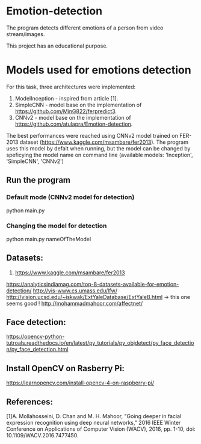# Emotion-detection

The program detects different emotions of a person from video stream/images.

This project has an educational purpose.

# Models used for emotions detection
For this task, three architectures were implemented: 
1. ModelInception - inspired from article [1].
2. SimpleCNN - model base on the implementation of https://github.com/MinG822/ferpredict3.
3. CNNv2 - model base on the implementation of https://github.com/atulapra/Emotion-detection.

The best performances were reached using CNNv2 model trained on FER-2013 dataset (https://www.kaggle.com/msambare/fer2013). The program uses this model by defalt when running, but the model can be changed by speficying the model name on command line (available models: 'Inception', 'SimpleCNN', 'CNNv2')

## Run the program 
### Default mode (CNNv2 model for detection)
python main.py
### Changing the model for detection
python main.py nameOfTheModel






## Datasets:
1. https://www.kaggle.com/msambare/fer2013


https://analyticsindiamag.com/top-8-datasets-available-for-emotion-detection/
http://vis-www.cs.umass.edu/lfw/
http://vision.ucsd.edu/~iskwak/ExtYaleDatabase/ExtYaleB.html -> this one seems good !
http://mohammadmahoor.com/affectnet/

## Face detection:
https://opencv-python-tutroals.readthedocs.io/en/latest/py_tutorials/py_objdetect/py_face_detection/py_face_detection.html

## Install OpenCV on Rasberry Pi:
https://learnopencv.com/install-opencv-4-on-raspberry-pi/

## References:
[1]A. Mollahosseini, D. Chan and M. H. Mahoor, "Going deeper in facial expression recognition using deep neural networks," 2016 IEEE Winter Conference on Applications of Computer Vision (WACV), 2016, pp. 1-10, doi: 10.1109/WACV.2016.7477450.
